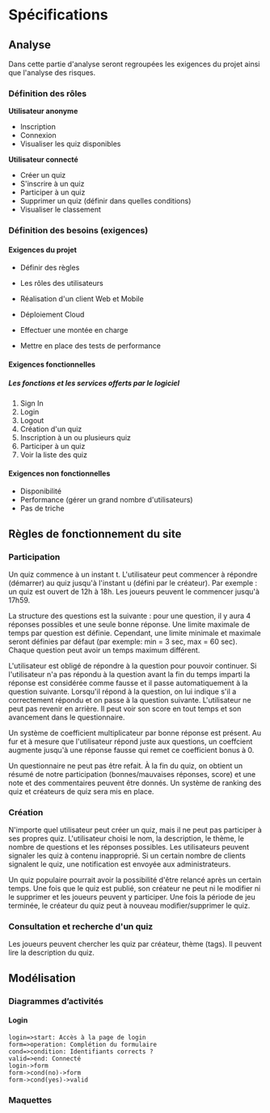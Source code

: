 # Spécifications

## Analyse

Dans cette partie d'analyse seront regroupées les exigences du projet ainsi que l'analyse des risques.

### Définition des rôles

 **Utilisateur anonyme**

- Inscription
- Connexion
- Visualiser les quiz disponibles

**Utilisateur connecté**

- Créer un quiz
- S'inscrire à un quiz
- Participer à un quiz
- Supprimer un quiz (définir dans quelles conditions)
- Visualiser le classement

### Définition des besoins (exigences)

#### Exigences du projet

- Définir des règles

- Les rôles des utilisateurs

- Réalisation d'un client Web et Mobile

- Déploiement Cloud

- Effectuer une montée en charge

- Mettre en place des tests de performance

#### Exigences fonctionnelles

##### Les fonctions et les services offerts par le logiciel

1. Sign In
2. Login
3. Logout
4. Création d'un quiz
5. Inscription à un ou plusieurs quiz
6. Participer à un quiz
7. Voir la liste des quiz

#### Exigences non fonctionnelles

- Disponibilité
- Performance (gérer un grand nombre d'utilisateurs)
- Pas de triche

## Règles de fonctionnement du site

### Participation

Un quiz commence à un instant t. L'utilisateur peut commencer à répondre (démarrer) au quiz jusqu'à l'instant u (défini par le créateur). Par exemple : un quiz est ouvert de 12h à 18h. Les joueurs peuvent le commencer jusqu'à 17h59.

La structure des questions est la suivante : pour une question, il y aura 4 réponses possibles et une seule bonne réponse. Une limite maximale de temps par question est définie. Cependant, une limite minimale et maximale seront définies par défaut (par exemple: min = 3 sec, max = 60 sec). Chaque question peut avoir un temps maximum différent.

L'utilisateur est obligé de répondre à la question pour pouvoir continuer. Si l'utilisateur n'a pas répondu à la question avant la fin du temps imparti la réponse est considérée comme fausse et il passe automatiquement à la question suivante. Lorsqu'il répond à la question, on lui indique s'il a correctement répondu et on passe à la question suivante. L'utilisateur ne peut pas revenir en arrière. Il peut voir son score en tout temps et son avancement dans le questionnaire.

Un système de coefficient multiplicateur par bonne réponse est présent. Au fur et à mesure que l'utilisateur répond juste aux questions, un coeffcient augmente jusqu'à une réponse fausse qui remet ce coefficient bonus à 0.

Un questionnaire ne peut pas être refait. À la fin du quiz, on obtient un résumé de notre participation (bonnes/mauvaises réponses, score) et une note et des commentaires peuvent être donnés. Un système de ranking des quiz et créateurs de quiz sera mis en place.

### Création

N'importe quel utilisateur peut créer un quiz, mais il ne peut pas participer à ses propres quiz. L'utilisateur choisi le nom, la description, le thème, le nombre de questions et les réponses possibles. Les utilisateurs peuvent signaler les quiz à contenu inapproprié. Si un certain nombre de clients signalent le quiz, une notification est envoyée aux administrateurs. 

Un quiz populaire pourrait avoir la possibilité d'être relancé après un certain temps. Une fois que le quiz est publié, son créateur ne peut ni le modifier ni le supprimer et les joueurs peuvent y participer. Une fois la période de jeu terminée, le créateur du quiz peut à nouveau modifier/supprimer le quiz.

### Consultation et recherche d'un quiz

Les joueurs peuvent chercher les quiz par créateur, thème (tags). Il peuvent lire la description du quiz.

## Modélisation

### Diagrammes d’activités

#### Login

```flow
login=>start: Accès à la page de login
form=>operation: Complétion du formulaire
cond=>condition: Identifiants corrects ?
valid=>end: Connecté
login->form
form->cond(no)->form
form->cond(yes)->valid
```



### Maquettes

